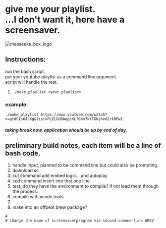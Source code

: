 # give me your playlist. <br>...I don't want it, here have a screensaver.
![meeseeks_box_logo](https://user-images.githubusercontent.com/11463275/34438674-7716d32a-ec76-11e7-8e53-6259e7616ed9.png)

## Instructions:
run the bash script.
<br>put your youtube playlist as a command line argument.
<br>script will handle the rest.
1) `./make_playlist <your_playlist>`

### example: 
`./make_playlist https://www.youtube.com/watch?v=qtdCIs6JdXg&list=PLELGd0AepsKLfBbm7kkTGNjhvd2rkRPwI`

#### *taking break now, application should be up by end of day.*

## preliminary build notes, each item will be a line of bash code.
1) handle input, planned to be command line but could also be prompting.
2) download sc
3) cut command add embed logic... and autoplay
4) sed command insert into that one line.
5) test, do they have the environment to compile? if not lead them through the process.
6) compile with xcode tools.
7) 
8) make into an offbeat brew package?

```
#
# change the name of screensaverprogram via second commnd-line ARGV
```
